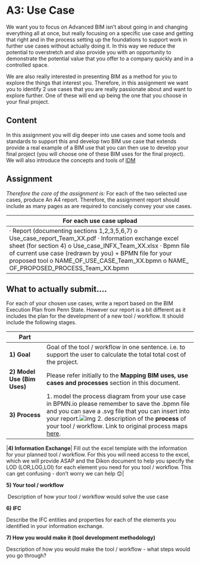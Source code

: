 # A3: Use Case
We want you to focus on Advanced BIM isn’t about going in and changing everything all at once, but really focusing on a specific use case and getting that right and in the process setting up the foundations to support work in further use cases without actually doing it. In this way we reduce the potential to overstretch and also provide you with an opportunity to demonstrate the potential value that you offer to a company quickly and in a controlled space. 

We are also really interested in presenting BIM as a method for you to explore the things that interest you. Therefore, in this assignment we want you to identify 2 use cases that you are really passionate about and want to explore further. One of these will end up being the one that you choose in your final project.

## Content
In this assignment you will dig deeper into use cases and some tools and standards to support this and develop two BIM use case that extends provide a real example of a BIM use that you can then use to develop your final project (you will choose one of these BIM uses for the final project). We will also introduce the concepts and tools of [IDM](https://technical.buildingsmart.org/standards/information-delivery-manual/)

## Assignment
*Therefore the core of the assignment is:*  For each of the two selected use cases, produce An A4 report. Therefore, the assignment report should include as many pages as are required to concisely convey your use cases.

| For each use case upload                                     |
| ------------------------------------------------------------ |
| ·    Report (documenting sections 1,2,3,5,6,7)  o   Use_case_report_Team_XX.pdf  ·    Information exchange excel sheet (for section 4)  o   Use_case_INFX_Team_XX.xlsx  ·    Bpmn file of current use case (redrawn by you) + BPMN file for your proposed  tool   o   NAME_OF_USE_CASE_Team_XX.bpmn  o   NAME_ OF_PROPOSED_PROCESS_Team_XX.bpmn |

## What to actually submit….

For each of your chosen use cases, write a report based on the BIM Execution Plan from Penn State. However our report is a bit different as it includes the plan for the development of a new tool / workflow. It should include the following stages.

|Part|   |
|---|---|
|**1) Goal**|Goal of the tool / workflow in one sentence. i.e. to support the user to calculate the total total cost of the project.|
|**2) Model Use (Bim Uses)**|Please refer initially to the **Mapping BIM uses, use cases and processes** section in this document.|
|**3) Process**| 1. model the process diagram from your use case in BPMN.io please remember to save the .bpmn file and you can save a .svg file that you can insert into your report.![img](file:///C:/Users/ADMIN-~1/AppData/Local/Temp/msohtmlclip1/01/clip_image002.png) 2. description of the **process** of your tool / workflow. Link to original process maps [here](https://psu.pb.unizin.org/app/uploads/sites/189/2019/05/Template-Process-Maps-V2-0-MS-Powerpoint-Format.ppt).|

|**4) Information Exchange**| Fill out the excel template with the information for your planned tool / workflow. For this you will need access to the excel, which we will provide ASAP and the Dikon document to help you specify the LOD (LOR,LOG,LOI) for each element you need for you tool / workflow. This can get confusing - don’t worry we can help 😊|

















**5) Your tool / workflow**

​     Description of how your tool / workflow would solve the use case

**6) IFC**

Describe the IFC entities and properties for each of the elements you identified in your information exchange.

**7) How you would make it (tool development methodology)**

Description of how you would make the tool / workflow - what steps would you go through? 
